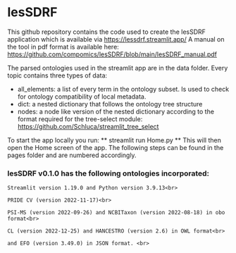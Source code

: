 # lesSDRF

This github repository contains the code used to create the lesSDRF application which is available via https://lessdrf.streamlit.app/
A manual on the tool in pdf format is available here: https://github.com/compomics/lesSDRF/blob/main/lesSDRF_manual.pdf

The parsed ontologies used in the streamlit app are in the data folder. Every topic contains three types of data:
- all_elements: a list of every term in the ontology subset. Is used to check for ontology compatibility of local metadata.
- dict: a nested dictionary that follows the ontology tree structure
- nodes: a node like version of the nested dictionary according to the format required for the tree-select module: https://github.com/Schluca/streamlit_tree_select

To start the app locally you run: ** streamlit run Home.py **
This will then open the Home screen of the app. The following steps can be found in the pages folder and are numbered accordingly.

### lesSDRF v0.1.0 has the following ontologies incorporated:<br>

    Streamlit version 1.19.0 and Python version 3.9.13<br>
    
    PRIDE CV (version 2022-11-17)<br>
    
    PSI-MS (version 2022-09-26) and NCBITaxon (version 2022-08-18) in obo format<br>
    
    CL (version 2022-12-25) and HANCESTRO (version 2.6) in OWL format<br>
    
    and EFO (version 3.49.0) in JSON format. <br>
